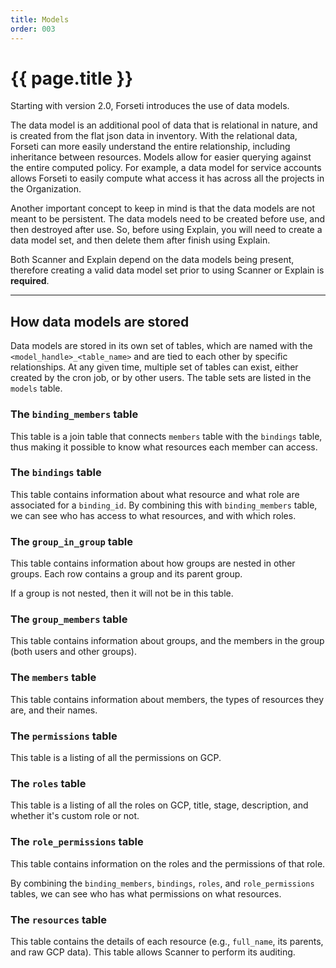 ```yaml
---
title: Models
order: 003
---
```


# {{ page.title }}

Starting with version 2.0, Forseti introduces the use of data models.

The data model is an additional pool of data that is relational in nature,
and is created from the flat json data in inventory. With the relational data, Forseti 
can more easily understand the entire relationship, including inheritance between resources. Models
allow for easier querying against the entire computed policy. For example, a data model for
service accounts allows Forseti to easily compute what access it has across all the projects in the 
Organization.

Another important concept to keep in mind is that the data models are not meant
to be persistent. The data models need to be created before use, and then
destroyed after use. So, before using Explain, you will need to create a data model set, and then
delete them after finish using Explain.

Both Scanner and Explain depend on the data models being present, therefore creating a valid data 
model set prior to using Scanner or Explain is **required**.

---

## How data models are stored

Data models are stored in its own set of tables, which are named with the
`<model_handle>_<table_name>` and are tied to each other by specific relationships.  At any given
time, multiple set of tables can exist, either created by the cron job, or by other users. The
table sets are listed in the `models` table.  

### The `binding_members` table

This table is a join table that connects `members` table with the `bindings` table, thus making it
possible to know what resources each member can access.

### The `bindings` table

This table contains information about what resource and what role are associated for a
`binding_id`. By combining this with `binding_members` table, we can see who has access to what
resources, and with which roles.

### The `group_in_group` table

This table contains information about how groups are nested in other groups.
Each row contains a group and its parent group.

If a group is not nested, then it will not be in this table.

### The `group_members` table

This table contains information about groups, and the members in the group
(both users and other groups).

### The `members` table

This table contains information about members, the types of resources they are,
and their names.

### The `permissions` table

This table is a listing of all the permissions on GCP.

### The `roles` table

This table is a listing of all the roles on GCP, title, stage, description,
and whether it's custom role or not.

### The `role_permissions` table

This table contains information on the roles and the permissions of that role.

By combining the `binding_members`, `bindings`, `roles`, and `role_permissions` tables, we can see
who has what permissions on what resources.

### The `resources` table
This table contains the details of each resource (e.g., `full_name`, its parents, and raw GCP data).
This table allows Scanner to perform its auditing.
